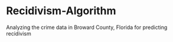 # Recidivism-Algorithm
Analyzing the crime data in Broward County, Florida for predicting recidivism
